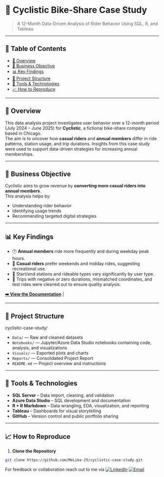 # 🚴 Cyclistic Bike-Share Case Study  
> A 12-Month Data-Driven Analysis of Rider Behavior Using SQL, R, and Tableau

---

## 📌 Table of Contents
- [📌 Overview](#overview)
- [🎯 Business Objective](#business-objective)
- [📊 Key Findings](#key-findings)
- [📁 Project Structure](#project-structure)
- [🧰 Tools & Technologies](#tools--technologies)
- [📈 How to Reproduce](#how-to-reproduce)


---

## 📌 Overview

This data analysis project investigates user behavior over a 12-month period (July 2024 – June 2025) for **Cyclistic**, a fictional bike-share company based in Chicago.  
The aim is to uncover how **casual riders** and **annual members** differ in ride patterns, station usage, and trip durations. Insights from this case study were used to support data-driven strategies for increasing annual memberships.

---

## 🎯 Business Objective

Cyclistic aims to grow revenue by **converting more casual riders into annual members**.  
This analysis helps by:
- Understanding rider behavior
- Identifying usage trends
- Recommending targeted digital strategies

---

## 📊 Key Findings

- 🕐 **Annual members** ride more frequently and during weekday peak hours.
- 📆 **Casual riders** prefer weekends and midday rides, suggesting recreational use.
- 📍 Start/end stations and rideable types vary significantly by user type.
- 🚫 Trips with negative or zero durations, mismatched coordinates, and test rides were cleaned out to ensure quality analysis.

**[➡️ View the Documentation](https://github.com/MeLike-25/Data-Analytics/blob/518cdef2d453fb5935fbd9c4a3d5f05c104add11/Cyclistic-Case-Study/Cyclistic_Case_Study_Final_Report.pdf)** | 

---

## 📁 Project Structure

cyclistic-case-study/
- `Data/` &mdash; Raw and cleaned datasets  
- `Notebooks/` &mdash; Jupyter/Azure Data Studio notebooks containing code, analysis, and visualizations  
- `Visuals/` &mdash; Exported plots and charts
-  `Reports/` &mdash; Consolidated Project Report 
- `README.md` &mdash; Project overview and instructions

---

## 🧰 Tools & Technologies

- **SQL Server** – Data import, cleaning, and validation
- **Azure Data Studio** – SQL development and documentation
- **R + R Markdown** – Data wrangling, EDA, visualization, and reporting
- **Tableau** – Dashboards for visual storytelling
- **GitHub** – Version control and public portfolio sharing

---

## 📈 How to Reproduce

1. **Clone the Repository**  
```bash
git clone https://github.com/MeLike-25/cyclistic-case-study.git
```
For feedback or collaboration reach out to me via [<img src="https://img.shields.io/badge/LinkedIn-0077B5?style=for-the-badge&logo=linkedin&logoColor=white" alt="LinkedIn">](https://www.linkedin.com/in/sibeso-like-228072191)
[<img src="https://img.shields.io/badge/Email-D14836?style=for-the-badge&logo=gmail&logoColor=white" alt="Email">](mailto:sibesolike@gmail.com)

